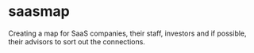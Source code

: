 # saasmap
Creating a map for SaaS companies, their staff, investors and if possible, their advisors to sort out the connections.
